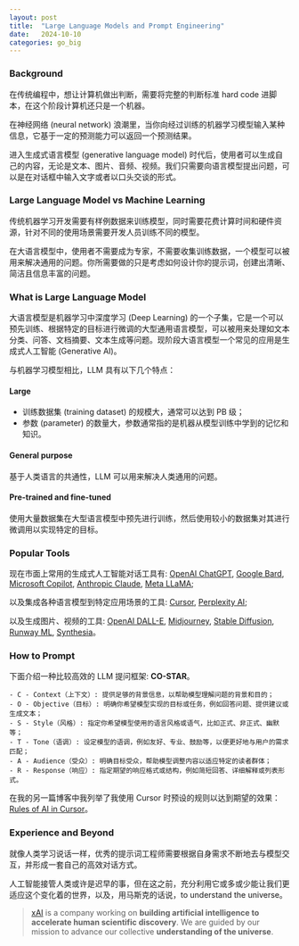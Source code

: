```yaml
---
layout: post
title:  "Large Language Models and Prompt Engineering"
date:   2024-10-10
categories: go_big
---
```


### Background
在传统编程中，想让计算机做出判断，需要将完整的判断标准 hard code 进脚本，在这个阶段计算机还只是一个机器。

在神经网络 (neural network) 浪潮里，当你向经过训练的机器学习模型输入某种信息，它基于一定的预测能力可以返回一个预测结果。

进入生成式语言模型 (generative language model) 时代后，使用者可以生成自己的内容，无论是文本、图片、音频、视频。我们只需要向语言模型提出问题，可以是在对话框中输入文字或者以口头交谈的形式。

### Large Language Model vs Machine Learning
传统机器学习开发需要有样例数据来训练模型，同时需要花费计算时间和硬件资源，针对不同的使用场景需要开发人员训练不同的模型。

在大语言模型中，使用者不需要成为专家，不需要收集训练数据，一个模型可以被用来解决通用的问题。你所需要做的只是考虑如何设计你的提示词，创建出清晰、简洁且信息丰富的问题。

### What is Large Language Model
大语言模型是机器学习中深度学习 (Deep Learning) 的一个子集，它是一个可以预先训练、根据特定的目标进行微调的大型通用语言模型，可以被用来处理如文本分类、问答、文档摘要、文本生成等问题。现阶段大语言模型一个常见的应用是生成式人工智能 (Generative AI)。

与机器学习模型相比，LLM 具有以下几个特点：

#### Large
- 训练数据集 (training dataset) 的规模大，通常可以达到 PB 级；
- 参数 (parameter) 的数量大，参数通常指的是机器从模型训练中学到的记忆和知识。

#### General purpose
基于人类语言的共通性，LLM 可以用来解决人类通用的问题。

#### Pre-trained and fine-tuned
使用大量数据集在大型语言模型中预先进行训练，然后使用较小的数据集对其进行微调用以实现特定的目标。

### Popular Tools
现在市面上常用的生成式人工智能对话工具有: [OpenAI ChatGPT](https://www.openai.com/chatgpt), [Google Bard](https://bard.google.com), [Microsoft Copilot](https://www.microsoft.com/en-us/microsoft-365/copilot), [Anthropic Claude](https://www.anthropic.com/), [Meta LLaMA](https://ai.facebook.com/);

以及集成各种语言模型到特定应用场景的工具: [Cursor](https://www.cursor.com/), [Perplexity AI](https://www.perplexity.ai/);

以及生成图片、视频的工具: [OpenAI DALL-E](https://openai.com/dall-e), [Midjourney](https://www.midjourney.com), [Stable Diffusion](https://stability.ai/stable-diffusion), [Runway ML](https://runwayml.com), [Synthesia](https://www.synthesia.io)。

### How to Prompt
下面介绍一种比较高效的 LLM 提问框架: **CO-STAR**。

```
- C - Context（上下文）: 提供足够的背景信息，以帮助模型理解问题的背景和目的；
- O - Objective（目标）: 明确你希望模型实现的目标或任务，例如回答问题、提供建议或生成文本；
- S - Style（风格）: 指定你希望模型使用的语言风格或语气，比如正式、非正式、幽默等；
- T - Tone（语调）: 设定模型的语调，例如友好、专业、鼓励等，以便更好地与用户的需求匹配；
- A - Audience（受众）: 明确目标受众，帮助模型调整内容以适应特定的读者群体；
- R - Response（响应）: 指定期望的响应格式或结构，例如简短回答、详细解释或列表形式。
```

在我的另一篇博客中我列举了我使用 Cursor 时预设的规则以达到期望的效果：[Rules of AI in Cursor](https://thekingof.cool/blog/2024/09/17/rules_of_ai.html)。

### Experience and Beyond
就像人类学习说话一样，优秀的提示词工程师需要根据自身需求不断地去与模型交互，并形成一套自己的高效对话方式。

人工智能接管人类或许是迟早的事，但在这之前，充分利用它或多或少能让我们更适应这个变化着的世界，以及，用马斯克的话说，to understand the universe。

> [xAI](https://x.ai/) is a company working on **building artificial intelligence to accelerate human scientific discovery**. We are guided by our mission to advance our collective **understanding of the universe**.

